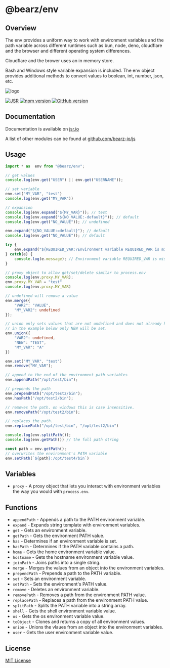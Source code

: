 # @bearz/env

## Overview

The env provides a uniform way to work with environment variables and
the path variable across different runtimes such as bun, node, deno,
cloudflare and the browser and different operating system differences.

Cloudflare and the brower uses an in memory store.

Bash and Windows style variable expansion is included. The env
object provides additional methods to convert values to boolean,
int, number, json, etc.  

![logo](https://raw.githubusercontent.com/bearz-io/js/refs/heads/main/eng/assets/bearz.io.png)

[![JSR](https://jsr.io/badges/@bearz/env)](https://jsr.io/@bearz/env)
[![npm version](https://badge.fury.io/js/@bearz%2Fenv.svg)](https://badge.fury.io/js/@bearz%2Fenv)
[![GitHub version](https://badge.fury.io/gh/bearz-io%2Fjs-env.svg)](https://badge.fury.io/gh/bearz-io%2Fjs-env)

## Documentation

Documentation is available on [jsr.io](https://jsr.io/@bearz/env/doc)

A list of other modules can be found at [github.com/bearz-io/js](https://github.com/bearz-io/js)

## Usage

```typescript
import * as  env from "@bearz/env";

// get values
console.log(env.get("USER") || env.get("USERNAME"));

// set variable
env.set("MY_VAR", "test")
console.log(env.get("MY_VAR"))

// expansion
console.log(env.expand("${MY_VAR}")); // test
console.log(env.expand("${NO_VALUE:-default}")); // default
console.log(env.get("NO_VALUE")); // undefined

env.expand("${NO_VALUE:=default}"); // default
console.log(env.get("NO_VALUE")); // default

try {
    env.expand("${REQUIRED_VAR:?Environment variable REQUIRED_VAR is missing}");
} catch(e) {
    console.log(e.message); // Environment variable REQUIRED_VAR is missing 
}

// proxy object to allow get/set/delete similar to process.env
console.log(env.proxy.MY_VAR);
env.proxy.MY_VAR = "test"
console.log(env.proxy.MY_VAR)

// undefined will remove a value
env.merge({
    "VAR2": "VALUE",
    "MY_VAR2": undefined
});

// union only sets values that are not undefined and does not already have a value
// in the example below only NEW will be set.
env.union({
    "VAR2": undefined,
    "NEW": "TEST",
    "MY_VAR": "A"
})

env.set("MY_VAR", "test")
env.remove("MY_VAR");

// append to the end of the environment path variables
env.appendPath("/opt/test/bin");

// prepends the path
env.prependPath("/opt/test2/bin");
env.hasPath("/opt/test2/bin");

// removes the path. on windows this is case insensitive.
env.removePath("/opt/test2/bin");

// replaces the path.
env.replacePath("/opt/test/bin", "/opt/test2/bin")

console.log(env.splitPath()); 
console.log(env.getPath()) // the full path string

const path = env.getPath();
// overwrites the environment's PATH variable
env.setPath(`${path}:/opt/test4/bin`) 
```

## Variables

- `proxy` - A proxy object that lets you interact with environment
  variables the way you would with `process.env`.

## Functions

- `appendPath` - Appends a path to the PATH environment variable.
- `expand` - Expands string template with environment variables.
- `get` - Gets an environment variable.
- `getPath` - Gets the environment PATH value.
- `has` - Determines if an environment variable is set.
- `hasPath` - Determines if the PATH variable contains a path.
- `home` - Gets the home environment variable value.
- `hostname` - Gets the hostname environment variable value.
- `joinPath` - Joins paths into a single string.
- `merge` - Merges the values from an object into the environment variables.
- `prependPath` - Prepends a path to the PATH variable.
- `set` - Sets an environment variable.
- `setPath` - Sets the environment's PATH value.
- `remove` - Deletes an environment variable.
- `removePath` - Removes a path from the environment PATH value.
- `replacePath` - Replaces a path from the environment PATH value.
- `splitPath` - Splits the PATH variable into a string array.
- `shell` - Gets the shell environment variable value.
- `os` - Gets the os environment variable value.
- `toObject` - Clones and returns a copy of all environment values.
- `union` - Unions the vlaues from an object into the environment variables.
- `user` - Gets the user environment variable value.

## License

[MIT License](./LICENSE.md)
